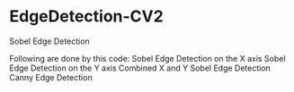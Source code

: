 # EdgeDetection-CV2
Sobel Edge Detection

Following are done by this code: 
Sobel Edge Detection on the X axis
Sobel Edge Detection on the Y axis
Combined X and Y Sobel Edge Detection
Canny Edge Detection
